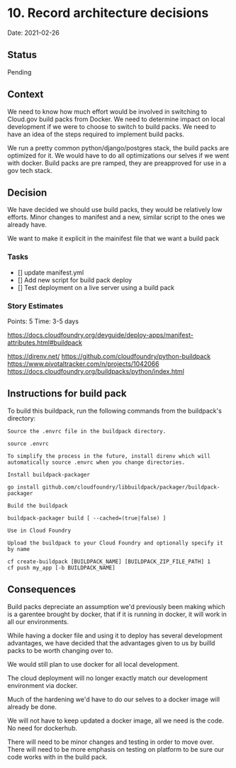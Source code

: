# 10. Record architecture decisions

Date: 2021-02-26

## Status

Pending

## Context

We need to know how much effort would be involved in switching to Cloud.gov build packs from Docker.
We need to determine impact on local development if we were to choose to switch to build packs.
We need to have an idea of the steps required to implement build packs.

We run a pretty common python/django/postgres stack, the build packs are optimized for it. 
We would have to do all optimizations our selves if we went with docker. 
Build packs are pre ramped, they are preapproved for use in a gov tech stack.

## Decision

We have decided we should use build packs, they would be relatively low efforts. 
Minor changes to manifest and a new, similar script to the ones we already have.

We want to make it explicit in the mainifest file that we want a build pack

### Tasks

- [] update manifest.yml
- [] Add new script for build pack deploy
- [] Test deployment on a live server using a build pack

### Story Estimates

Points: 5
Time: 3-5 days

https://docs.cloudfoundry.org/devguide/deploy-apps/manifest-attributes.html#buildpack

https://direnv.net/
https://github.com/cloudfoundry/python-buildpack
https://www.pivotaltracker.com/n/projects/1042066
https://docs.cloudfoundry.org/buildpacks/python/index.html

## Instructions for build pack
To build this buildpack, run the following commands from the buildpack's directory:

    Source the .envrc file in the buildpack directory.

    source .envrc

    To simplify the process in the future, install direnv which will automatically source .envrc when you change directories.

    Install buildpack-packager

    go install github.com/cloudfoundry/libbuildpack/packager/buildpack-packager

    Build the buildpack

    buildpack-packager build [ --cached=(true|false) ]

    Use in Cloud Foundry

    Upload the buildpack to your Cloud Foundry and optionally specify it by name

    cf create-buildpack [BUILDPACK_NAME] [BUILDPACK_ZIP_FILE_PATH] 1
    cf push my_app [-b BUILDPACK_NAME]



## Consequences

Build packs depreciate an assumption we'd previously been making which is a garentee brought by docker, 
  that if it is running in docker, 
  it will work in all our environments.

While having a docker file and using it to deploy has several development advantages, 
  we have decided that the advantages given to us by builld packs to be worth changing over to. 

We would still plan to use docker for all local development.

The cloud deployment will no longer exactly match our development environment via docker.

Much of the hardening we'd have to do our selves to a docker image will already be done.

We will not have to keep updated a docker image, all we need is the code. No need for dockerhub.

There will need to be minor changes and testing in order to move over.
There will need to be more emphasis on testing on platform to be sure our code works with in the build pack.


